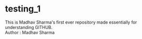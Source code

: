 # testing_1
This is Madhav Sharma's first ever repository made essentially for understanding GITHUB.
<br>
Author : Madhav Sharma 
